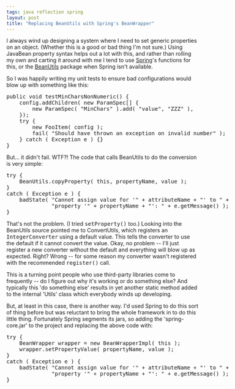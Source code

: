 ```yaml
---
tags: java reflection spring
layout: post
title: "Replacing BeanUtils with Spring's BeanWrapper"
---
```




I always wind up designing a system where I need to set generic properties on an object. (Whether this is a good or bad thing I'm not sure.) Using JavaBean property syntax helps out a lot with this, and rather than rolling my own and carting it around with me I tend to use <a href="http://www.springframework.org/">Spring</a>'s functions for this, or the <a href="http://jakarta.apache.org/commons/beanutils/">BeanUtils</a> package when Spring isn't available.

<p>So I was happily writing my unit tests to ensure bad configurations would blow up with something like this:</p>
<pre class="sourceCode">
public void testMinCharsNonNumeric() {
    config.addChildren( new ParamSpec[] {
        new ParamSpec( "MinChars" ).add( "value", "ZZZ" ),
    });
    try {
        new FooItem( config );
        fail( "Should have thrown an exception on invalid number" );
    } catch ( Exception e ) {}
}
</pre>

<p>But... it didn't fail. WTF?! The code that calls BeanUtils to do the conversion is very simple:</p>
<pre class="sourceCode">
try {
    BeanUtils.copyProperty( this, propertyName, value );
}
catch ( Exception e ) {
    badState( "Cannot assign value for '" + attributeName + "' to " +
              "property '" + propertyName + "': " + e.getMessage() );
}
</pre>

<p>That's not the problem. (I tried <tt>setProperty()</tt> too.) Looking into the BeanUtils source pointed me to ConvertUtils, which registers an <tt>IntegerConverter</tt> using a default value. This tells the converter to use the default if it cannot convert the value. Okay, no problem -- I'll just register a new converter without the default and everything will blow up as expected. Right? Wrong -- for some reason my converter wasn't registered with the recommended <tt>register()</tt> call.</p>

<p>This is a turning point people who use third-party libraries come to frequently -- do I figure out why it's working or do something else? And typically this 'do something else' results in yet another static method added to the internal 'Utils' class which everybody winds up developing.</p>

<p>But, at least in this case, there is another way. I'd used Spring to do this sort of thing before but was reluctant to bring the whole framework in to do this little thing. Fortunately Spring segments its jars, so adding the 'spring-core.jar' to the project and replacing the above code with:</p>
<pre class="sourceCode">
try {
    BeanWrapper wrapper = new BeanWrapperImpl( this );
    wrapper.setPropertyValue( propertyName, value );
}
catch ( Exception e ) {
    badState( "Cannot assign value for '" + attributeName + "' to " +
              "property '" + propertyName + "': " + e.getMessage() );
}
</pre>


